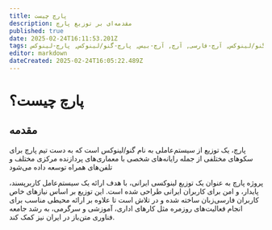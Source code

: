 ```yaml
---
title: پارچ چیست
description: مقدمه‌ای بر توزیع پارچ
published: true
date: 2025-02-24T16:11:53.201Z
tags: پارچ, لینوکس, گنو, گنو/لینوکس, توزیع-گنو/لینوکس, آرچ-فارسی, آرچ, آرچ-بیس, پارچ-گنو/لینوکس, پارچ-لینوکس
editor: markdown
dateCreated: 2025-02-24T16:05:22.489Z
---
```


# پارچ چیست؟
## مقدمه
پارچ، یک توزیع از سیستم‌عاملی به نام گنو/لینوکس است که به دست تیم پارچ برای سکوهای مختلفی از جمله رایانه‌های شخصی با معماری‌های پردازنده مرکزی مختلف و تلفن‌های همراه توسعه داده می‌شود

پروژه پارچ به عنوان یک توزیع لینوکسی ایرانی، با هدف ارائه یک سیستم‌عامل کاربرپسند، پایدار، و امن برای کاربران ایرانی طراحی شده است. این توزیع بر اساس نیازهای خاص کاربران فارسی‌زبان ساخته شده و در تلاش است تا علاوه بر ارائه محیطی مناسب برای انجام فعالیت‌های روزمره مثل کارهای اداری، آموزشی و سرگرمی، به رشد جامعه فناوری متن‌باز در ایران نیز کمک کند.